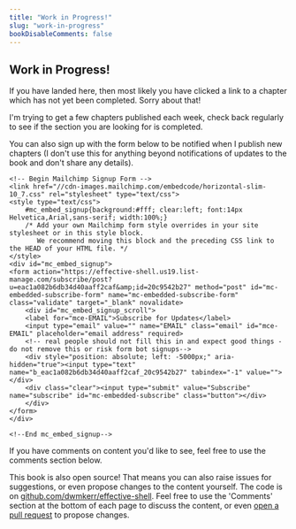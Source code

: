```yaml
---
title: "Work in Progress!"
slug: "work-in-progress"
bookDisableComments: false
---
```


## Work in Progress!

If you have landed here, then most likely you have clicked a link to a chapter which has not yet been completed. Sorry about that!

I'm trying to get a few chapters published each week, check back regularly to see if the section you are looking for is completed.

You can also sign up with the form below to be notified when I publish new chapters (I don't use this for anything beyond notifications of updates to the book and don't share any details).

```
<!-- Begin Mailchimp Signup Form -->
<link href="//cdn-images.mailchimp.com/embedcode/horizontal-slim-10_7.css" rel="stylesheet" type="text/css">
<style type="text/css">
	#mc_embed_signup{background:#fff; clear:left; font:14px Helvetica,Arial,sans-serif; width:100%;}
	/* Add your own Mailchimp form style overrides in your site stylesheet or in this style block.
	   We recommend moving this block and the preceding CSS link to the HEAD of your HTML file. */
</style>
<div id="mc_embed_signup">
<form action="https://effective-shell.us19.list-manage.com/subscribe/post?u=eac1a082b6db34d40aaff2caf&amp;id=20c9542b27" method="post" id="mc-embedded-subscribe-form" name="mc-embedded-subscribe-form" class="validate" target="_blank" novalidate>
    <div id="mc_embed_signup_scroll">
	<label for="mce-EMAIL">Subscribe for Updates</label>
	<input type="email" value="" name="EMAIL" class="email" id="mce-EMAIL" placeholder="email address" required>
    <!-- real people should not fill this in and expect good things - do not remove this or risk form bot signups-->
    <div style="position: absolute; left: -5000px;" aria-hidden="true"><input type="text" name="b_eac1a082b6db34d40aaff2caf_20c9542b27" tabindex="-1" value=""></div>
    <div class="clear"><input type="submit" value="Subscribe" name="subscribe" id="mc-embedded-subscribe" class="button"></div>
    </div>
</form>
</div>

<!--End mc_embed_signup-->
```

If you have comments on content you'd like to see, feel free to use the comments section below.

This book is also open source! That means you can also raise issues for suggestions, or even propose changes to the content yourself. The code is on [github.com/dwmkerr/effective-shell](https://github.com/dwmkerr/effective-shell). Feel free to use the 'Comments' section at the bottom of each page to discuss the content, or even [open a pull request](https://github.com/dwmkerr/effective-shell/pulls) to propose changes.


